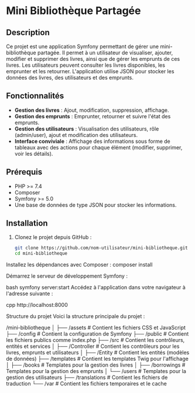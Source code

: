 # Mini Bibliothèque Partagée

## Description

Ce projet est une application Symfony permettant de gérer une mini-bibliothèque partagée. Il permet à un utilisateur de visualiser, ajouter, modifier et supprimer des livres, ainsi que de gérer les emprunts de ces livres. Les utilisateurs peuvent consulter les livres disponibles, les emprunter et les retourner. L'application utilise JSON pour stocker les données des livres, des utilisateurs et des emprunts.

## Fonctionnalités

- **Gestion des livres** : Ajout, modification, suppression, affichage.
- **Gestion des emprunts** : Emprunter, retourner et suivre l'état des emprunts.
- **Gestion des utilisateurs** : Visualisation des utilisateurs, rôle (admin/user), ajout et modification des utilisateurs.
- **Interface conviviale** : Affichage des informations sous forme de tableaux avec des actions pour chaque élément (modifier, supprimer, voir les détails).

## Prérequis

- PHP >= 7.4
- Composer
- Symfony >= 5.0
- Une base de données de type JSON pour stocker les informations.

## Installation

1. Clonez le projet depuis GitHub :
   ```bash
   git clone https://github.com/nom-utilisateur/mini-bibliotheque.git
   cd mini-bibliotheque
   
Installez les dépendances avec Composer :
composer install

Démarrez le serveur de développement Symfony :

bash
symfony server:start
Accédez à l'application dans votre navigateur à l'adresse suivante :

cpp
http://localhost:8000

Structure du projet
Voici la structure principale du projet :

/mini-bibliotheque
│
├── /assets              # Contient les fichiers CSS et JavaScript
├── /config              # Contient la configuration de Symfony
├── /public              # Contient les fichiers publics comme index.php
├── /src                 # Contient les contrôleurs, entités et services
│   ├── /Controller      # Contient les contrôleurs pour les livres, emprunts et utilisateurs
│   ├── /Entity          # Contient les entités (modèles de données)
├── /templates           # Contient les templates Twig pour l'affichage
│   ├── /books           # Templates pour la gestion des livres
│   ├── /borrowings      # Templates pour la gestion des emprunts
│   └── /users           # Templates pour la gestion des utilisateurs
├── /translations        # Contient les fichiers de traduction
└── /var                 # Contient les fichiers temporaires et le cache
